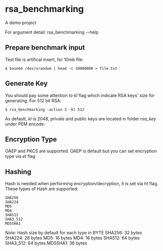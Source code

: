 # rsa_benchmarking
A demo project

For argument detail: rsa_benchmarking --help

## Prepare benchmark input

Test file is artifical insert, for 10mb file:
```
$ base64 /dev/urandom | head -c 10000000 > file.txt
```

## Generate Key

You should pay some attention to _kl_ flag which indicate RSA keys' size for generating.
For 512 bit RSA:
```
$ rsa_benchmarking -action 3 -kl 512
```

As default, _kl_ is 2048, private and public keys are located in folder _rsa_key_ under PEM encode.

## Encryption Type

OAEP and PKCS are supported. OAEP is default but you can set encryption type via _et_ flag

## Hashing

Hash is needed when performing encryption/decryption, it is set via _ht_ flag. These types of Hash are supported:
```
SHA256
SHA224
MD5
MD4
SHA512
SHA3_512
MD5SHA1
```

*Note*: Hash size by default for each type in BYTE
SHA256: 32 bytes
SHA224: 28 bytes
MD5: 16 bytes
MD4: 16 bytes
SHA512: 64 bytes
SHA3_512: 64 bytes
MD5SHA1: 36 bytes